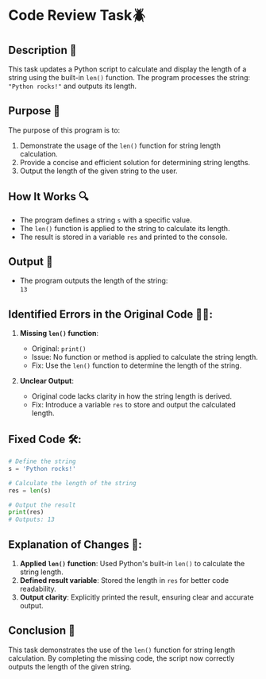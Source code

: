 # Code Review Task🪲

## Description 📝

This task updates a Python script to calculate and display the length of a string using the built-in `len()` function.
The program processes the string: `"Python rocks!"` and outputs its length.

## Purpose 🎯

The purpose of this program is to:

1. Demonstrate the usage of the `len()` function for string length calculation.
2. Provide a concise and efficient solution for determining string lengths.
3. Output the length of the given string to the user.

## How It Works 🔍

-   The program defines a string `s` with a specific value.
-   The `len()` function is applied to the string to calculate its length.
-   The result is stored in a variable `res` and printed to the console.

## Output 📜

-   The program outputs the length of the string:  
    `13`

## Identified Errors in the Original Code 🕵🏾:

1. **Missing `len()` function**:

    - Original: `print()`
    - Issue: No function or method is applied to calculate the string length.
    - Fix: Use the `len()` function to determine the length of the string.

2. **Unclear Output**:
    - Original code lacks clarity in how the string length is derived.
    - Fix: Introduce a variable `res` to store and output the calculated length.

## Fixed Code 🛠:

```python
# Define the string
s = 'Python rocks!'

# Calculate the length of the string
res = len(s)

# Output the result
print(res)
# Outputs: 13
```

## Explanation of Changes 🧾:

1. **Applied `len()` function**: Used Python's built-in `len()` to calculate the string length.
2. **Defined result variable**: Stored the length in `res` for better code readability.
3. **Output clarity**: Explicitly printed the result, ensuring clear and accurate output.

## Conclusion 🚀

This task demonstrates the use of the `len()` function for string length calculation.
By completing the missing code, the script now correctly outputs the length of the given string.
